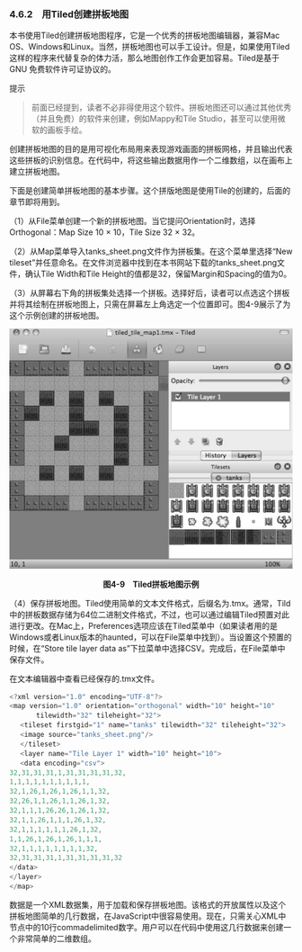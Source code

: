 ### 4.6.2　用Tiled创建拼板地图

本书使用Tiled创建拼板地图程序，它是一个优秀的拼板地图编辑器，兼容Mac OS、Windows和Linux。当然，拼板地图也可以手工设计。但是，如果使用Tiled这样的程序来代替复杂的体力活，那么地图创作工作会更加容易。Tiled是基于 GNU 免费软件许可证协议的。

提示

> 前面已经提到，读者不必非得使用这个软件。拼板地图还可以通过其他优秀（并且免费）的软件来创建，例如Mappy和Tile Studio，甚至可以使用微软的画板手绘。

创建拼板地图的目的是用可视化布局用来表现游戏画面的拼板网格，并且输出代表这些拼板的识别信息。在代码中，将这些输出数据用作一个二维数组，以在画布上建立拼板地图。

下面是创建简单拼板地图的基本步骤。这个拼版地图是使用Tile的创建的，后面的章节即将用到。

（1）从File菜单创建一个新的拼板地图。当它提问Orientation时，选择Orthogonal：Map Size 10 × 10，Tile Size 32 × 32。

（2）从Map菜单导入tanks_sheet.png文件作为拼板集。在这个菜单里选择“New tileset”并任意命名。在文件浏览器中找到在本书网站下载的tanks_sheet.png文件，确认Tile Width和Tile Height的值都是32，保留Margin和Spacing的值为0。

（3）从屏幕右下角的拼板集处选择一个拼板。选择好后，读者可以点选这个拼板并将其绘制在拼板地图上，只需在屏幕左上角选定一个位置即可。图4-9展示了为这个示例创建的拼板地图。

![65.png](../images/65.png)
<center class="my_markdown"><b class="my_markdown">图4-9　Tiled拼板地图示例</b></center>

（4）保存拼板地图。Tiled使用简单的文本文件格式，后缀名为.tmx。通常，Tild中的拼板数据存储为64位二进制文件格式，不过，也可以通过编辑Tiled预置对此进行更改。在Mac上，Preferences选项应该在Tiled菜单中（如果读者用的是Windows或者Linux版本的haunted，可以在File菜单中找到）。当设置这个预置的时候，在“Store tile layer data as”下拉菜单中选择CSV。完成后，在File菜单中保存文件。

在文本编辑器中查看已经保存的.tmx文件。

```javascript
<?xml version="1.0" encoding="UTF-8"?>
<map version="1.0" orientation="orthogonal" width="10" height="10"
　　　　tilewidth="32" tileheight="32">
　 <tileset firstgid="1" name="tanks" tilewidth="32" tileheight="32">
　 <image source="tanks_sheet.png"/>
　 </tileset>
　 <layer name="Tile Layer 1" width="10" height="10">
　 <data encoding="csv">
32,31,31,31,1,31,31,31,31,32,
1,1,1,1,1,1,1,1,1,1,
32,1,26,1,26,1,26,1,1,32,
32,26,1,1,26,1,1,26,1,32,
32,1,1,1,26,26,1,26,1,32,
32,1,1,26,1,1,1,26,1,32,
32,1,1,1,1,1,1,26,1,32,
1,1,26,1,26,1,26,1,1,1,
32,1,1,1,1,1,1,1,1,32,
32,31,31,31,1,31,31,31,31,32
</data>
</layer>
</map>
```

数据是一个XML数据集，用于加载和保存拼板地图。该格式的开放属性以及这个拼板地图简单的几行数据，在JavaScript中很容易使用。现在，只需关心XML中<data>节点中的10行commadelimited数字。用户可以在代码中使用这几行数据来创建一个非常简单的二维数组。

